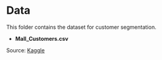 # Data
This folder contains the dataset for customer segmentation.
- **Mall_Customers.csv**

Source: [Kaggle](https://www.kaggle.com/datasets/shwetabh123/mall-customers)
